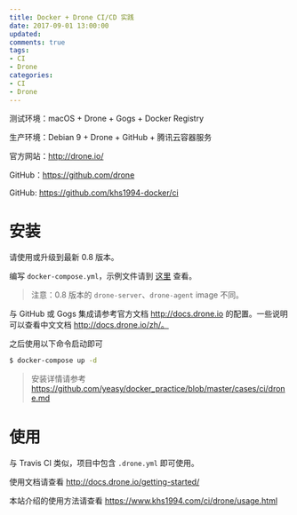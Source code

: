 ```yaml
---
title: Docker + Drone CI/CD 实践
date: 2017-09-01 13:00:00
updated:
comments: true
tags:
- CI
- Drone
categories:
- CI
- Drone
---
```


测试环境：macOS + Drone + Gogs + Docker Registry

生产环境：Debian 9 + Drone + GitHub + 腾讯云容器服务

官方网站：http://drone.io/

GitHub：https://github.com/drone

GitHub: https://github.com/khs1994-docker/ci

<!--more-->

# 安装

请使用或升级到最新 0.8 版本。

编写 `docker-compose.yml`，示例文件请到 [这里](https://github.com/khs1994-docker/ci/blob/master/docker-compose.gogs.yml) 查看。

> 注意：0.8 版本的 `drone-server`、`drone-agent` image 不同。

与 GitHub 或 Gogs 集成请参考官方文档 http://docs.drone.io 的配置。一些说明可以查看中文文档 http://docs.drone.io/zh/。

之后使用以下命令启动即可

```bash
$ docker-compose up -d
```

> 安装详情请参考 https://github.com/yeasy/docker_practice/blob/master/cases/ci/drone.md

# 使用

与 Travis CI 类似，项目中包含 `.drone.yml` 即可使用。

使用文档请查看 http://docs.drone.io/getting-started/

本站介绍的使用方法请查看 https://www.khs1994.com/ci/drone/usage.html
